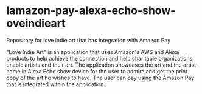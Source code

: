 # lamazon-pay-alexa-echo-show-oveindieart
Repository for love indie art that has integration with Amazon Pay


"Love Indie Art" is an application that uses Amazon's AWS and Alexa products to help achieve the connection and help charitable organizations enable artists and their art. The application showcases the art and the artist name in Alexa Echo show device for the user to admire and get the print copy of the art he wishes to have. The user can pay using the Amazon Pay that is integrated within the application.
